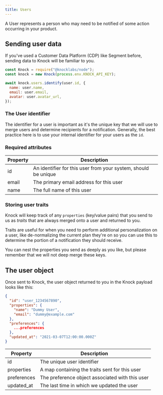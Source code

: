 ```yaml
---
title: Users
---
```


A User represents a person who may need to be notified of some action occurring in your
product.

## Sending user data

If you've used a Customer Data Platform (CDP) like Segment before, sending data to Knock will be familiar to you.

```js
const Knock = require("@knocklabs/node");
const knock = new Knock(process.env.KNOCK_API_KEY);

await knock.users.identify(user.id, {
  name: user.name,
  email: user.email,
  avatar: user.avatar_url,
});
```

### The User identifier

The identifier for a user is important as it's the unique key that we will use to merge users and
determine recipients for a notification. Generally, the best practice here is to use your internal
identifier for your users as the `id`.

### Required attributes

| Property | Description                                                    |
| -------- | -------------------------------------------------------------- |
| id       | An identifier for this user from your system, should be unique |
| email    | The primary email address for this user                        |
| name     | The full name of this user                                     |

### Storing user traits

Knock will keep track of any `properties` (key/value pairs) that you send to us as _traits_
that are always merged onto a user and returned to you.

Traits are useful for when you need to perform additional personalization on a user, like de-normalizing
the current plan they're on so you can use this to determine the portion of a notification they should receive.

You can nest the properties you send as deeply as you like, but please remember that
we will not deep merge these keys.

## The user object

Once sent to Knock, the user object returned to you in the Knock payload looks like this:

```json
{
  "id": "user_1234567890",
  "properties": {
    "name": "Dummy User",
    "email": "dummy@example.com"
  },
  "preferences": {
    ...preferences
  },
  "updated_at": "2021-03-07T12:00:00.000Z"
}
```

| Property    | Description                                     |
| ----------- | ----------------------------------------------- |
| id          | The unique user identifier                      |
| properties  | A map containing the traits sent for this user  |
| preferences | The preference object associated with this user |
| updated_at  | The last time in which we updated the user      |

<!-- ## Batch sending user data

You can batch send user objects, which is useful for when you're onboarding onto Knock.

```js
const Knock = require("@knocklabs/node");
const chunk = require("lodash.chunk");
const knock = new Knock(process.env.KNOCK_API_KEY);

const USERS_PER_CHUNK = 100;

Promise.all(
  chunk(users, USERS_PER_CHUNK).map(userBatch => {
    return knock.users.batch(userBatch.map(user => ({
      id: user.id,
      properties: {
        name: user.name,
        email: user.email,
        avatar: user.avatar_url,
      },
    }))
  });
);
``` -->
